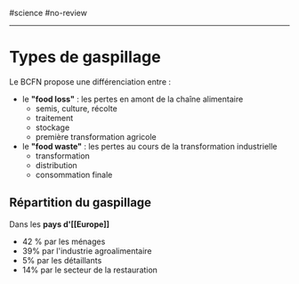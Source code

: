 #science #no-review 

----


# Types de gaspillage

Le BCFN propose une différenciation entre :
 - le **"food loss"** : les pertes en amont de la chaîne alimentaire
     - semis, culture, récolte
     - traitement 
     - stockage 
     - première transformation agricole
 - le **"food waste"** : les pertes au cours de la transformation industrielle
     - transformation
     - distribution
     - consommation finale


## Répartition du gaspillage


Dans les **pays d'[[Europe]]**
- 42 % par les ménages   
- 39% par l'industrie agroalimentaire  
- 5% par les détaillants  
- 14% par le secteur de la restauration
